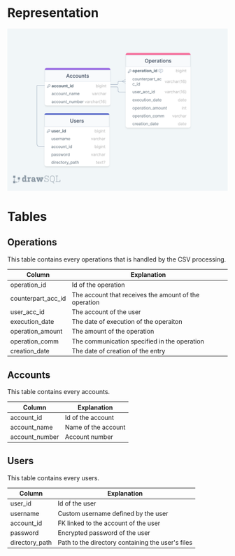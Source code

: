 # Representation

![](Resources/drawSQL-export.png)

# Tables

## Operations

This table contains every operations that is handled by the CSV processing.

| Column | Explanation |
|----------|--------------|
| operation_id | Id of the operation |
| counterpart_acc_id | The account that receives the amount of the operation |
| user_acc_id | The account of the user |
| execution_date | The date of execution of the operaiton |
| operation_amount | The amount of the operation |
| operation_comm | The communication specified in the operation |
| creation_date | The date of creation of the entry |

## Accounts

This table contains every accounts.

| Column | Explanation |
|----------|--------------|
| account_id | Id of the account |
| account_name | Name of the account |
| account_number | Account number |

## Users

This table contains every users.

| Column | Explanation |
|----------|--------------|
| user_id | Id of the user |
| username | Custom username defined by the user |
| account_id | FK linked to the account of the user |
| password | Encrypted password of the user |
| directory_path | Path to the directory containing the user's files |